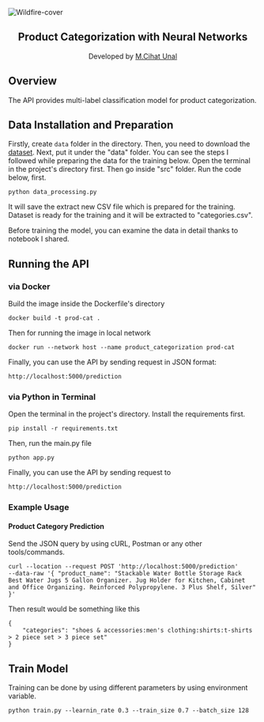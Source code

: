 ![Wildfire-cover](https://images.ctfassets.net/3viuren4us1n/4jw95A7JsM8bx6jPGCBSka/9c16251949c69108d0702d7fc0ce8042/product_categorization.jpg)
<h2 align="center">Product Categorization with Neural Networks</h2>
<p align="center">
  Developed by <a href="https://github.com/ByUnal"> M.Cihat Unal </a> 
</p>

## Overview

The API provides multi-label classification model for product categorization.

## Data Installation and Preparation
Firstly, create ```data``` folder in the directory. Then, you need to download the 
[dataset](https://drive.google.com/file/d/1jRPAJuJqQmaZZUiciDdmP0FZ3VGhQwWc/view?usp=sharing). Next, put it under the "data" folder.
You can see the steps I followed while preparing the data for the training below. Open the terminal in the project's directory first.
Then go inside "src" folder. Run the code below, first.
```
python data_processing.py
```
It will save the extract new CSV file which is prepared for the training.
Dataset is ready for the training and it will be extracted to "categories.csv".

Before training the model, you can examine the data in detail thanks to notebook I shared.

## Running the API

### via Docker
Build the image inside the Dockerfile's directory
```commandline
docker build -t prod-cat .
```
Then for running the image in local network
```commandline
docker run --network host --name product_categorization prod-cat
```
Finally, you can use the API by sending request in JSON format:
```bash
http://localhost:5000/prediction
```

### via Python in Terminal

Open the terminal in the project's directory.
Install the requirements first.
```commandline
pip install -r requirements.txt
```
Then, run the main.py file
```commandline
python app.py
```

Finally, you can use the API by sending request to

```bash
http://localhost:5000/prediction
```

### Example Usage
#### Product Category Prediction

Send the JSON query by using cURL, Postman or any other tools/commands.
```
curl --location --request POST 'http://localhost:5000/prediction' 
--data-raw '{ "product_name": "Stackable Water Bottle Storage Rack Best Water Jugs 5 Gallon Organizer. Jug Holder for Kitchen, Cabinet and Office Organizing. Reinforced Polypropylene. 3 Plus Shelf, Silver" }'
```

Then result would be something like this
```
{
    "categories": "shoes & accessories:men's clothing:shirts:t-shirts > 2 piece set > 3 piece set"
}
```

## Train Model
Training can be done by using different parameters by using environment variable.
```commandline
python train.py --learnin_rate 0.3 --train_size 0.7 --batch_size 128
```

